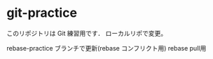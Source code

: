# git-practice

このリポジトリは Git 練習用です．
ローカルリポで変更。

rebase-practice ブランチで更新(rebase コンフリクト用)
rebase pull用
